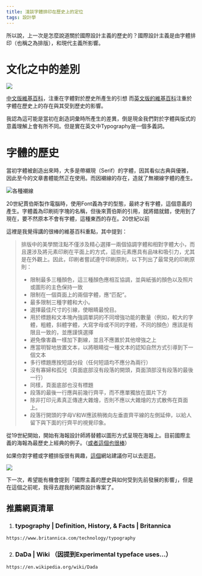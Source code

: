 ```yaml
---
title: 淺談字體排印在歷史上的定位
tags: 設計學
---
```

所以說，上一次是怎麼說道關於國際設計主義的歷史的？國際設計主義是由字體排印（也稱之為排版），和現代主義所影響。

# 文化之中的差別

![](https://i.imgur.com/g67vUta.png)

[中文版維基百科](https://zh.wikipedia.org/wiki/%E5%AD%97%E4%BD%93%E6%8E%92%E5%8D%B0%E5%AD%A6)，注重在字體對於歷史所產生的引想
而[英文版的維基百科](https://en.wikipedia.org/wiki/Typography)注重於字體在歷史上的存在與其受到歷史的影響。

我認為這可能是當初在創造詞彙時所產生的差異，倒是現金我們對於字體與版式的意義理解上會有所不同。但是實在英文中Typography是一個多義詞。

# 字體的歷史

當初字體被創造出來時，大多是帶襯現（Serif）的字體，因其看似古典與優雅，因此至今的文章書體能然正在使用。而因襯線的存在，造就了無襯線字體的產生。

![各種襯線](https://i.imgur.com/8qUVce8.png)


20世紀賈伯斯製作電腦時，使用Font義為字的型態，最終才有字體，這個意義的產生。字體義為印刷術字塊的名稱，但後來賈伯斯的引用，就將錯就錯，使用到了現在，要不然原本不會有字體，這種東西的存在。20世紀以前

這裡是我覺得講的很棒的維基百科重點，其中提到：

> 排版中的美學關注點不僅涉及精心選擇一兩個協調字體和相對字體大小，而且還涉及將元素印刷在平面上的方式，這些元素應具有品味和吸引力，尤其是在外觀上。因此，印刷者嘗試遵守印刷原則，以下列出了最常見的印刷原則：
> 
> * 限制最多三種顏色，這三種顏色應相互協調，並與紙張的顏色以及照片或圖形的主色保持一致
> * 限制在一個頁面上的兩個字體，應“匹配”。
> * 最多限制三種字體和大小。
> * 選擇最佳尺寸的引線，使眼睛最悅目。
> * 用於標題和文本塊內強調單詞的不同增強功能的數量（例如，較大的字體，粗體，斜體字體，大寫字母或不同的字體，不同的顏色）應該是有限且一致的，並應謹慎選擇
> * 避免像害蟲一樣加下劃線，並且不應置於其他增強之上
> * 應當明智地放置文本，以將眼睛從一種文本的認知自然方式引導到下一個文本
> * 多行標題應按短語分段（任何短語均不應分為兩行）
> * 沒有寡婦和孤兒（頁面底部沒有段落的開頭，頁面頂部沒有段落的最後一行）
> * 同樣，頁面底部也沒有標題
> * 段落的最後一行應與前幾行齊平，而不應單獨放在圖片下方
> * 除非打印元素真正傳達大雜燴，否則不應以大雜燴的方式散佈在頁面上。
> * 段落行開頭的字母V和W應該稍微向左垂直齊平線的左側延伸，以給人留下與下面的行齊平的視覺印象。

從19世紀開始，開始有海報設計師將替體以圖形方式呈現在海報上。目前國際主義的海報為最歷史上經典的例子。（[或者這個也很棒](https://zh.wikipedia.org/wiki/%E5%AD%97%E4%BD%93%E6%8E%92%E5%8D%B0%E5%AD%A6#/media/File:John_Wilkes_Booth_wanted_poster_new.jpg)）

如果你對字體或字體排版很有興趣，[這個](https://www.typography.com/)網站建議你可以去逛逛。

![](https://i.imgur.com/T4ecTDV.png)

下一次，希望能有機會提到「國際主義的歷史與如何受到先前發展的影響」，但是在這個之前呢，我得去趕我的網頁設計專案了。

## 推薦網頁清單
1. ### typography | Definition, History, & Facts | Britannica
`https://www.britannica.com/technology/typography`

2. ### DaDa | Wiki （因提到Experimental typeface uses...）
`https://en.wikipedia.org/wiki/Dada `